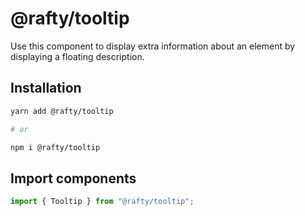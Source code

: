 # @rafty/tooltip

Use this component to display extra information about an element by displaying a floating description.

## Installation

```sh
yarn add @rafty/tooltip

# or

npm i @rafty/tooltip
```

## Import components

```jsx
import { Tooltip } from "@rafty/tooltip";
```
